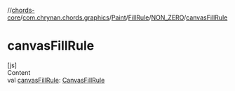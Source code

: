 //[chords-core](../../../../../index.md)/[com.chrynan.chords.graphics](../../../index.md)/[Paint](../../index.md)/[FillRule](../index.md)/[NON_ZERO](index.md)/[canvasFillRule](canvas-fill-rule.md)



# canvasFillRule  
[js]  
Content  
val [canvasFillRule](canvas-fill-rule.md): [CanvasFillRule](https://kotlinlang.org/api/latest/jvm/stdlib/org.w3c.dom/-canvas-fill-rule/index.html)  



